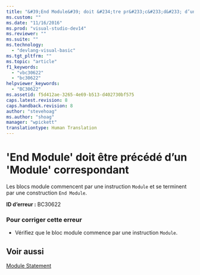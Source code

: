 ```yaml
---
title: "&#39;End Module&#39; doit &#234;tre pr&#233;c&#233;d&#233; d’un &#39;Module&#39; correspondant | Microsoft Docs"
ms.custom: ""
ms.date: "11/16/2016"
ms.prod: "visual-studio-dev14"
ms.reviewer: ""
ms.suite: ""
ms.technology: 
  - "devlang-visual-basic"
ms.tgt_pltfrm: ""
ms.topic: "article"
f1_keywords: 
  - "vbc30622"
  - "bc30622"
helpviewer_keywords: 
  - "BC30622"
ms.assetid: f5d412ae-3265-4e69-b513-d402730bf575
caps.latest.revision: 8
caps.handback.revision: 8
author: "stevehoag"
ms.author: "shoag"
manager: "wpickett"
translationtype: Human Translation
---
```

# &#39;End Module&#39; doit &#234;tre pr&#233;c&#233;d&#233; d’un &#39;Module&#39; correspondant
Les blocs module commencent par une instruction `Module` et se terminent par une construction `End Module`.  
  
 **ID d’erreur :** BC30622  
  
### Pour corriger cette erreur  
  
-   Vérifiez que le bloc module commence par une instruction `Module`.  
  
## Voir aussi  
 [Module Statement](../../visual-basic/language-reference/statements/module-statement.md)